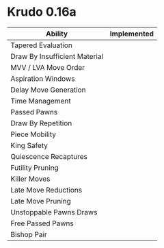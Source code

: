 # Krudo 0.16a

| Ability                        | Implemented |
| ------------------------------ |:-----------:|
| Tapered Evaluation             |             |
| Draw By Insufficient Material  |             |
| MVV / LVA Move Order           |             |
| Aspiration Windows             |             |
| Delay Move Generation          |             |
| Time Management                |             |
| Passed Pawns                   |             |
| Draw By Repetition             |             |
| Piece Mobility                 |             |
| King Safety                    |             |
| Quiescence Recaptures          |             |
| Futility Pruning	             |             |
| Killer Moves                   |             |
| Late Move Reductions           |             |
| Late Move Pruning              |             |
| Unstoppable Pawns Draws        |             |
| Free Passed Pawns              |             |
| Bishop Pair                    |             |






